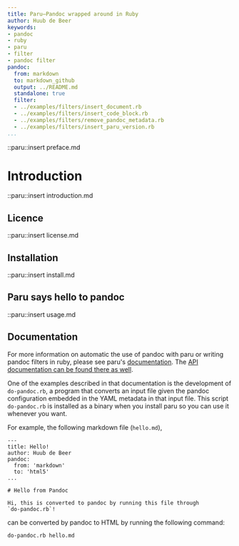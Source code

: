 ```yaml
---
title: Paru—Pandoc wrapped around in Ruby
author: Huub de Beer
keywords:
- pandoc
- ruby
- paru
- filter
- pandoc filter
pandoc:
  from: markdown
  to: markdown_github
  output: ../README.md
  standalone: true
  filter:
  - ../examples/filters/insert_document.rb
  - ../examples/filters/insert_code_block.rb
  - ../examples/filters/remove_pandoc_metadata.rb
  - ../examples/filters/insert_paru_version.rb
...
```


::paru::insert preface.md

# Introduction

::paru::insert introduction.md

## Licence

::paru::insert license.md

## Installation

::paru::insert install.md

## Paru says hello to pandoc

::paru::insert usage.md

## Documentation

For more information on automatic the use of pandoc with paru or writing
pandoc filters in ruby, please see paru's
[documentation](https://heerdebeer.org/Software/markdown/paru/). The [API
documentation can be found there as
well](https://heerdebeer.org/Software/markdown/paru/documentation/api-doc/).

One of the examples described in that documentation is the development of
`do-pandoc.rb`, a program that converts an input file given the pandoc
configuration embedded in the YAML metadata in that input file. This script
`do-pandoc.rb` is installed as a binary when you install paru so you can use
it whenever you want. 

For example, the following markdown file (`hello.md`),

    ---
    title: Hello!
    author: Huub de Beer
    pandoc:
      from: 'markdown'
      to: 'html5'
    ...

    # Hello from Pandoc

    Hi, this is converted to pandoc by running this file through
    `do-pandoc.rb`!

can be converted by pandoc to HTML by running the following command:

    do-pandoc.rb hello.md
